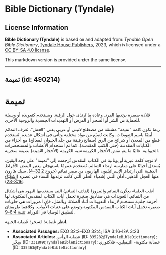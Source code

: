 # Bible Dictionary (Tyndale)

## License Information

**Bible Dictionary (Tyndale)** is based on and adapted from: _Tyndale Open Bible Dictionary_, [Tyndale House Publishers](https://tyndaleopenresources.com/), 2023, which is licensed under a [CC BY-SA 4.0 license](https://creativecommons.org/licenses/by-sa/4.0/legalcode.en).

This markdown version is provided under the same license.



--------------------------------

## تميمة (id: 490214)

تميمة
=====

قلادة صغيرة يرتديها الفرد. وعادة ما تُرتدَى حول الرقبة. ويستخدم كتعويذة أو وسيلة للحماية من الشر أو السحر أو المرض أو التهديدات الجسدية والروحية الأخرى.

ربما تكون كلمة "تميمة" مشتقة من مصطلح لاتيني أو عربي يعني "الحمل". تُعرف التمائم أيضًا باسم التعويذات. وكانت تُصنَع من مواد مختلفة وتأتي في أشكال عديدة. تُستخدم قطع من المعدن أو شرائح من الرق (صفائح رقيقة من جلد الحيوان المعالج) مع أجزاء من الكتابات المقدسة (حتى الكتب المقدسة). كما تم استخدام الأعشاب والمستحضرات الحيوانية. غالبًا ما يتم نقش الأحجار الكريمة شبه الكريمة (الأحجار الثمينة) بصيغة سحرية.

لا توجد كلمة عبرية أو يونانية في الكتاب المقدس تُرجمت إلى "تميمة" على وجه اليقين. يُستدل أحيانًا على ممارسة ارتداء التمائم. تُستخدم عمومًا باستهجان. يعتبر البعض الأقراط الذهبية التي ارتداها الإسرائيليون الهاربون من مصر تمائم ([خروج 32:2–4](https://ref.ly/Exod32:2-Exod32:4)). سبك هارون منها العجل الذهبي. أدان النبي إشعياء الحلي التي كانت ترتديها النساء في عصره ([إِشَعْيَاء 3:16–23](https://ref.ly/Isa3:16-Isa3:23)).

أغلب العلماء يعِدُّون التمائم والمزوزا (لفائف التمائم) التي يستخدمها اليهود هي أشكال من التمائم. التعويذات هي صناديق صغيرة تحمل آيات الكتاب المقدس المكتوبة. لها أحزمة جلدية تستخدم لارتداء التعويذات أثناء الصلاة. وبالمثل، فإن المزوزات هي حاويات صغيرة تحمل آيات الكتاب المقدس المكتوبة وتوضع على عتبات الأبواب. وكلاهما طريقتان لتطبيق الوصايا في التوراة. [تثنية 6:4–9](https://ref.ly/Deut6:4-Deut6:9). 

**انظر** عُصابة؛ السحر؛ عُصابة الجبهة.

* **Associated Passages:** EXO 32:2–EXO 32:4; ISA 3:16–ISA 3:23
* **Associated Articles:** عصابة الرأس (ID: `335282@TyndaleBibleDictionary`); سِحْر (ID: `331889@TyndaleBibleDictionary`); عصابة مكتوبة- التيفيلين- فلاكتوري (ID: `335463@TyndaleBibleDictionary`)

